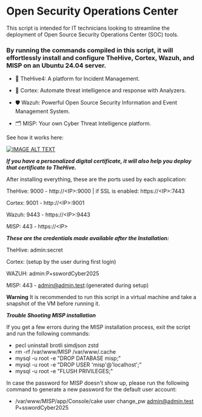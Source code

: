 # Open Security Operations Center

This script is intended for IT technicians looking to streamline the deployment of Open Source Security Operations Center (SOC) tools.

### By running the commands compiled in this script, it will effortlessly install and configure TheHive, Cortex, Wazuh, and MISP on an Ubuntu 24.04 server.


- 🐝 TheHive4: A platform for Incident Management.

- 🧠 Cortex: Automate threat intelligence and response with Analyzers.

- 🛡️ Wazuh: Powerful Open Source Security Information and Event Management System.

- 🗂️ MISP: Your own Cyber Threat Intelligence platform.


See how it works here:

[![IMAGE ALT TEXT](http://img.youtube.com/vi/N1ylCzaRsMg/0.jpg)](https://youtu.be/N1ylCzaRsMg "Github - OpenSOC Project (TheHive, Cortex, WAZUH and MISP)")



***If you have a personalized digital certificate, it will also help you deploy that certificate to TheHive.***


After installing everything, these are the ports used by each application:

TheHive: 9000 - http://\<IP\>:9000  | if SSL is enabled:  https://\<IP\>:7443

Cortex: 9001 - http://\<IP\>:9001

Wazuh: 9443 - https://\<IP\>:9443

MISP: 443 - https://\<IP\>

***These are the credentials made available after the Installation:***

TheHive: admin:secret

Cortex: (setup by the user during first login)

WAZUH: admin:P+sswordCyber2025		
		
MISP: 443 - admin@admin.test:(generated during setup)




**Warning**
It is recommended to run this script in a virtual machine and take a snapshot of the VM before running it.




***Trouble Shooting MISP installation***

If you get a few errors during the MISP installation process, exit the script and run the following commands:
- pecl uninstall brotli simdjson zstd
- rm -rf /var/www/MISP /var/www/.cache
- mysql -u root -e "DROP DATABASE misp;"
- mysql -u root -e "DROP USER 'misp'@'localhost';"
- mysql -u root -e "FLUSH PRIVILEGES;"


In case the password for MISP doesn't show up, please run the following command to generate a new password for the default user account:

- /var/www/MISP/app/Console/cake user change_pw admin@admin.test P+sswordCyber2025

